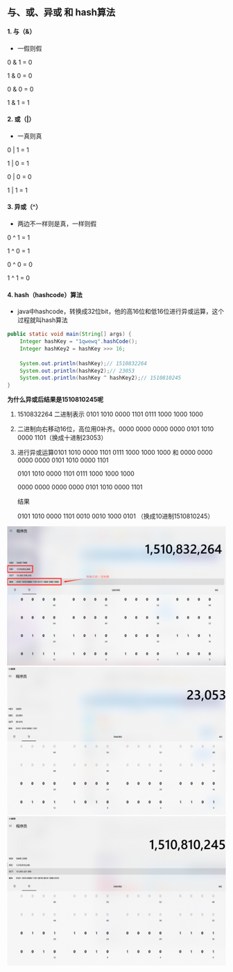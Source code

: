 ## 与、或、异或 和 hash算法

#### 1. 与（&）

- 一假则假

0 & 1 = 0

1 & 0 = 0

0 & 0 = 0

1 & 1 = 1



#### 2. 或（|）

- 一真则真

0 | 1 = 1

1 | 0 = 1

0 | 0 = 0

1 | 1 = 1



#### 3. 异或（^）

- 两边不一样则是真，一样则假

0 ^ 1 = 1

1 ^ 0 = 1

0 ^ 0 = 0

1 ^ 1 = 0



#### 4. hash（hashcode）算法

- java中hashcode，转换成32位bit，他的高16位和低16位进行异或运算，这个过程就叫hash算法

```java
public static void main(String[] args) {
    Integer hashKey = "1qwewq".hashCode();
    Integer hashKey2 = hashKey >>> 16;
   
    System.out.println(hashKey);// 1510832264
    System.out.println(hashKey2);// 23053
    System.out.println(hashKey ^ hashKey2);// 1510810245
}
```

**为什么异或后结果是1510810245呢**

1. 1510832264 二进制表示 0101 1010 0000 1101 0111 1000 1000 1000

2. 二进制向右移动16位，高位用0补齐。0000 0000 0000 0000 0101 1010 0000 1101（换成十进制23053）

3. 进行异或运算0101 1010 0000 1101 0111 1000 1000 1000 和 0000 0000 0000 0000 0101 1010 0000 1101

   0101 1010 0000 1101 0111 1000 1000 1000

   0000 0000 0000 0000 0101 1010 0000 1101

   结果

   0101 1010 0000 1101 0010 0010 1000 0101 （换成10进制1510810245）

![](image/2020-5-28/hash1.png)
![](image/2020-5-28/hash2.png)
![](image/2020-5-28/hash3.png)